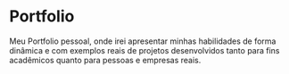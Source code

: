 # Portfolio
Meu Portfolio pessoal, onde irei apresentar minhas habilidades de forma dinâmica e com exemplos reais de projetos desenvolvidos tanto para fins acadêmicos quanto para pessoas e empresas reais.

